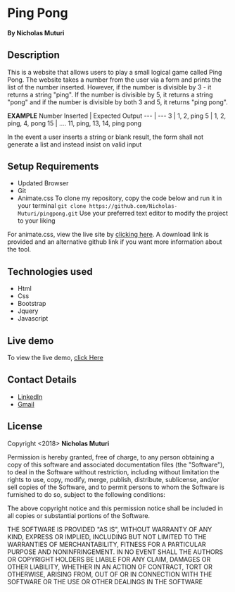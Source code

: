# Ping Pong
#### By **Nicholas Muturi**

## Description
This is a website that allows users to play a small logical game called Ping Pong. The website takes a number from the user via a form and prints the list of the number inserted. However, if the number is divisible by 3 - it returns a string "ping". If the number is divisible by 5, it returns a string "pong" and if the number is divisible by both 3 and 5, it returns "ping pong".

**EXAMPLE**
 Number Inserted | Expected Output
 --- | ---
 3 | 1, 2, ping
 5 | 1, 2, ping, 4,  pong
 15 | .... 11, ping, 13, 14, ping pong

In the event a user inserts a string or blank result, the form shall not generate a list and instead insist on valid input

## Setup Requirements
* Updated Browser
* Git
* Animate.css
To clone my repository, copy the code below and run it in your terminal `git clone https://github.com/Nicholas-Muturi/pingpong.git`
Use your preferred text editor to modify the project to your liking

For animate.css, view the live site by [clicking here](https://daneden.github.io/animate.css/). A download link is provided and an alternative github link if you want more information about the tool.

## Technologies used
* Html
* Css
* Bootstrap
* Jquery
* Javascript

## Live demo
To view the live demo, [click Here](https://nicholas-muturi.github.io/pingpong/)


## Contact Details
* [LinkedIn](https://www.linkedin.com/in/nicholas-muturi)
* [Gmail](nicholasmuturi1@gmail.com)

## License
Copyright <2018> **Nicholas Muturi**

Permission is hereby granted, free of charge, to any person obtaining a copy of this software and associated documentation files (the "Software"),
to deal in the Software without restriction, including without limitation the rights to use, copy, modify, merge, publish, distribute, sublicense,
and/or sell copies of the Software, and to permit persons to whom the Software is furnished to do so, subject to the following conditions:

The above copyright notice and this permission notice shall be included in all copies or substantial portions of the Software.

THE SOFTWARE IS PROVIDED "AS IS", WITHOUT WARRANTY OF ANY KIND, EXPRESS OR IMPLIED,
INCLUDING BUT NOT LIMITED TO THE WARRANTIES OF MERCHANTABILITY, FITNESS FOR A PARTICULAR PURPOSE AND NONINFRINGEMENT.
IN NO EVENT SHALL THE AUTHORS OR COPYRIGHT HOLDERS BE LIABLE FOR ANY CLAIM, DAMAGES OR OTHER LIABILITY, WHETHER IN AN ACTION OF CONTRACT,
TORT OR OTHERWISE, ARISING FROM, OUT OF OR IN CONNECTION WITH THE SOFTWARE OR THE USE OR OTHER DEALINGS IN THE SOFTWARE
